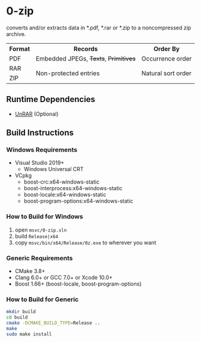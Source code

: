 # 0-zip

converts and/or extracts data in *.pdf, *.rar or *.zip to a noncompressed zip archive.

<table>
<tr>
  <th>Format</th>
  <th>Records</th>
  <th>Order By</th>
</tr>
<tr>
  <td>PDF</td>
  <td>Embedded JPEGs, <s>Texts</s>, <s>Primitives</s></td>
  <td>Occurrence order</td>
</tr>
<tr>
  <td>RAR</td>
  <td rowspan="2">Non-protected entries</td>
  <td rowspan="2">Natural sort order</td>
</tr>
<tr>
  <td>ZIP</td>
</tr>
</table>

## Runtime Dependencies

* [UnRAR](https://www.rarlab.com/rar_add.htm) (Optional)

## Build Instructions

### Windows Requirements

* Visual Studio 2019+
  * Windows Universal CRT
* VCpkg
  * boost-crc:x64-windows-static
  * boost-interprocess:x64-windows-static
  * boost-locale:x64-windows-static
  * boost-program-options:x64-windows-static

### How to Build for Windows

1. open `msvc/0-zip.sln`
2. build `Release|x64`
3. copy `msvc/bin/x64/Release/0z.exe` to wherever you want

### Generic Requirements

* CMake 3.8+
* Clang 6.0+ or GCC 7.0+ or Xcode 10.0+
* Boost 1.66+ (boost-locale, boost-program-options)

### How to Build for Generic

```sh
mkdir build
cd build
cmake -DCMAKE_BUILD_TYPE=Release ..
make
sudo make install
```

